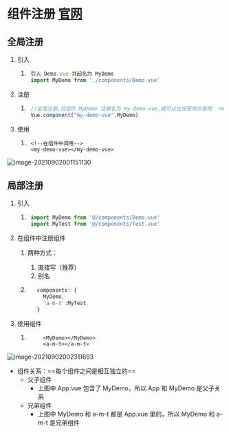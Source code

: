# 组件注册 [官网](https://cn.vuejs.org/v2/guide/components-registration.html)

## 全局注册

1. 引入

	1. ```js
		引入 Demo.vue 并起名为 MyDemo
		import MyDemo from './components/Demo.vue'
		```

2. 注册

	1. ```js
		//全局注册,将组件 MyDemo 注册名为 my-demo-vue,就可以在任意地方使用  <my-demo-vue></my-demo-vue> 来使用组件
		Vue.component("my-demo-vue",MyDemo)
		```

3. 使用

	1. ```vue
		<!--在组件中调用-->
		<my-demo-vue></my-demo-vue>
		```

![image-20210902001151130](https://attach.blog.wen7.online/20210902001157.png)



## 局部注册

1. 引入

	1. ```js
		import MyDemo from '@/components/Demo.vue'
		import MyTest from '@/components/Test.vue'
		```

2. 在组件中注册组件

	1. 两种方式：

		1. 直接写（推荐）
		2. 别名

	2. ```js
		  components: {
		    MyDemo,
		    'a-m-t':MyTest
		  }
		```

3. 使用组件

	1. ```vue
		    <MyDemo></MyDemo>
		    <a-m-t></a-m-t>
		```

![image-20210902002311693](https://attach.blog.wen7.online/20210902002311.png)

- 组件关系：==每个组件之间是相互独立的==
	- 父子组件
		- 上图中 App.vue 包含了 MyDemo，所以 App 和 MyDemo 是父子关系
	- 兄弟组件
		- 上图中 MyDemo 和 a-m-t 都是 App.vue 里的，所以 MyDemo 和 a-m-t 是兄弟组件





























